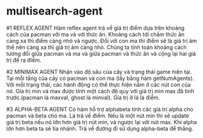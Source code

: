 # multisearch-agent

#1 REFLEX AGENT
Hàm reflex agent trả về giá trị điểm dựa trên khoảng cách của pacman với ma và với thức ăn. Khoảng cách tới chấm thức ăn càng xa thì điểm càng nhỏ và ngược. Đối với con ma thì điểm sẽ là giá trị âm thế nên càng xa thì giá trị âm càng nhỏ. Chúng ta tính toán khoảng cách tương đối giữa pacman và ma và giữa pacman và thức ăn và cộng lại hai giá trị để ra điểm.


#2 MINIMAX AGENT
Nhận vào độ sâu của cây và trạng thái game hiện tại. Tại mỗi tầng của cây có pacman và con ma (lấy bằng hàm getNumAgents). Với mỗi trạng thái, các hành động có thể thực hiện nằm ở các nút con của nó. Gía trị min và max được tính một cách đệ quy với giá trị min max đã tính trước.(pacman là maxval, ghost là minval). Gía trị ở lá là điểm.


#3 ALPHA-BETA AGENT
Có hàm hỗ trợ alphabeta tính các giá trị alpha cho pacman và beta cho ma. Lá trả về điểm. Nếu là một nút min thì sẽ update giá trị beta nếu nó lớn hơn giá trị nút min, và ngược lại với nút max. Khi alpha lớn hơn beta ta sẽ tỉa nhánh. Trả về đường đi sử dụng alpha-beta để thắng.

